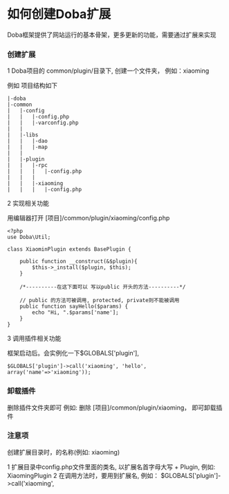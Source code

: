
# 如何创建Doba扩展

Doba框架提供了网站运行的基本骨架，更多更新的功能，需要通过扩展来实现


### 创建扩展

1 Doba项目的 common/plugin/目录下, 创建一个文件夹， 例如：xiaoming

例如 项目结构如下
```
|-doba
|-common
|   |-config
|   |   |-config.php
|   |   |-varconfig.php
|   |
|   |-libs 
|   |   |-dao
|   |   |-map
|   |
|   |-plugin
|   |   |-rpc
|   |   |   |-config.php
|   |   |
|   |   |-xiaoming
|   |   |   |-config.php
```

2 实现相关功能

用编辑器打开 [项目]/common/plugin/xiaoming/config.php

```
<?php
use Doba\Util;

class XiaominPlugin extends BasePlugin {

    public function __construct(&$plugin){ 
        $this->_install($plugin, $this);
    }

    /*----------在这下面可以 写以public 开头的方法----------*/

    // public 的方法可被调用, protected, private则不能被调用
    public function sayHello($params) {
        echo "Hi, ".$params['name'];
    }
}

```

3 调用插件相关功能

框架启动后。会实例化一下$GLOBALS['plugin'], 
```
$GLOBALS['plugin']->call('xiaoming', 'hello', array('name'=>'xiaoming'));
```

### 卸载插件

删除插件文件夹即可
例如: 删除 [项目]/common/plugin/xiaoming， 即可卸载插件


### 注意项

创建扩展目录时，的名称(例如: xiaoming)

1 扩展目录中config.php文件里面的类名, 以扩展名首字母大写 + Plugin, 例如: XiaomingPlugin
2 在调用方法时，要用到扩展名, 例如： $GLOBALS['plugin']->call('xiaoming', 
